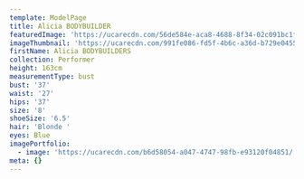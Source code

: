 ```yaml
---
template: ModelPage
title: Alicia BODYBUILDER
featuredImage: 'https://ucarecdn.com/56de584e-aca8-4688-8f34-02c091bc1f47/'
imageThumbnail: 'https://ucarecdn.com/991fe086-fd5f-4b6c-a36d-b729e04550b2/'
firstName: Alicia BODYBUILDERS
collection: Performer
height: 163cm
measurementType: bust
bust: '37'
waist: '27'
hips: '37'
size: '8'
shoeSize: '6.5'
hair: 'Blonde '
eyes: Blue
imagePortfolio:
  - image: 'https://ucarecdn.com/b6d58054-a047-4747-98fb-e93120f04851/'
meta: {}
---
```


